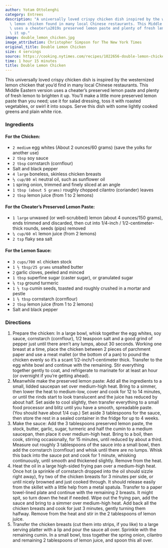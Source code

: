 ```yaml
---
author: Yotam Ottolenghi
category: Entrees
description: "A universally loved crispy chicken dish inspired by the westernized\
  \ lemon chicken found in many local Chinese restaurants. This Middle Eastern version\
  \ uses a cheater\u2019s preserved lemon paste and plenty of fresh lemon to brighten\
  \ it up."
image: double_lemon_chicken.jpg
image_attribution: Christopher Simpson for The New York Times
original_title: Double Lemon Chicken
size: 4 servings
source: https://cooking.nytimes.com/recipes/1022656-double-lemon-chickenundefined
time: 1 hour 15 minutes
title: Double Lemon Chicken
---
```

This universally loved crispy chicken dish is inspired by the westernized lemon chicken that you’d find in many local Chinese restaurants. This Middle Eastern version uses a cheater’s preserved lemon paste and plenty of fresh lemon to brighten it up. You’ll make a little more preserved lemon paste than you need; use it for salad dressing, toss it with roasted vegetables, or swirl it into soups. Serve this dish with some lightly cooked greens and plain white rice.

### Ingredients

#### For the Chicken:

* `2 medium` egg whites (About 2 ounces/60 grams) (save the yolks for another use)
* `2 tbsp` soy sauce
* `2 tbsp` cornstarch (cornflour)
* Salt and black pepper
* `4 large` boneless, skinless chicken breasts
* `⅓ cup/80 ml` neutral oil, such as sunflower oil
* `1` spring onion, trimmed and finely sliced at an angle
* `1 tbsp (about 5 grams)` roughly chopped cilantro (coriander) leaves
* `2 tbsp` lemon juice (from 1 to 2 lemons)

#### For the Cheater’s Preserved Lemon Paste:

* `1 large` unwaxed (or well-scrubbed) lemon (about 4 ounces/150 grams), ends trimmed and discarded, then cut into 1/4-inch / 1/2-centimeter-thick rounds, seeds (pips) removed
* `¼ cup/60 ml` lemon juice (from 2 lemons)
* `2 tsp` flaky sea salt

#### For the Lemon Sauce:

* `3 cups/700 ml` chicken stock
* `1 ½ tbsp/25 grams` unsalted butter
* `2` garlic cloves, peeled and minced
* `1 tbsp` superfine sugar (caster sugar), or granulated sugar
* `⅛ tsp` ground turmeric
* `1 ½ tsp` cumin seeds, toasted and roughly crushed in a mortar and pestle
* `1 ½ tbsp` cornstarch (cornflour)
* `2 tbsp` lemon juice (from 1 to 2 lemons)
* Salt and black pepper

### Directions

1. Prepare the chicken: In a large bowl, whisk together the egg whites, soy sauce, cornstarch (cornflour), 1/2 teaspoon salt and a good grind of pepper just until there aren’t any lumps, about 30 seconds. Working one breast at a time, place the chicken between 2 pieces of parchment paper and use a meat mallet (or the bottom of a pan) to pound the chicken evenly so it’s a scant 1/2-inch/1-centimeter thick. Transfer to the egg white bowl and continue with the remaining. Stir everything together gently to coat, and refrigerate to marinate for at least an hour (or overnight if you’re getting ahead).
2. Meanwhile make the preserved lemon paste: Add all the ingredients to a small, lidded saucepan set over medium-high heat. Bring to a simmer, then lower the heat to medium-low, cover and cook for 12 to 14 minutes, or until the rinds start to look translucent and the juice has reduced by about half. Set aside to cool slightly, then transfer everything to a small food processor and blitz until you have a smooth, spreadable paste. (You should have about 1/4 cup.) Set aside 3 tablespoons for the sauce, then store the rest in a sealed container in the fridge for up to 4 weeks.
3. Make the sauce: Add the 3 tablespoons preserved lemon paste, the stock, butter, garlic, sugar, turmeric and half the cumin to a medium saucepan, then place it over medium-high heat. Bring to a boil, then cook, stirring occasionally, for 15 minutes, until reduced by about a third. Measure out roughly 3 tablespoons of the sauce into a small bowl, then add the cornstarch (cornflour) and whisk until there are no lumps. Whisk this back into the sauce pot and cook for 1 minute, whisking continuously, until smooth and thickened slightly. Remove from the heat.
4. Heat the oil in a large high-sided frying pan over a medium-high heat. Once hot (a sprinkle of cornstarch dropped into the oil should sizzle right away), fry two of the chicken breasts for 3 minutes per side, or until nicely browned and just cooked through. It should release easily from the skillet with a little help from a metal spatula. Transfer to a paper towel-lined plate and continue with the remaining 2 breasts. It might spit, so turn down the heat if needed. Wipe out the frying pan, add the sauce and bring to a simmer over medium-high heat. Add back all the chicken breasts and cook for just 3 minutes, gently turning them halfway. Remove from the heat and stir in the 2 tablespoons of lemon juice.
5. Transfer the chicken breasts (cut them into strips, if you like) to a large serving platter with a lip and pour the sauce all over. Sprinkle with the remaining cumin. In a small bowl, toss together the spring onion, cilantro and remaining 2 tablespoons of lemon juice, and spoon this all over.